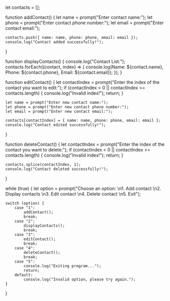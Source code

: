 let contacts = [];

function addContact() {
    let name = prompt("Enter contact name:");
    let phone = prompt("Enter contact phone number:");
    let email = prompt("Enter contact email:");

    contacts.push({ name: name, phone: phone, email: email });
    console.log("Contact added successfully!");
}

function displayContacts() {
    console.log("Contact List:");
    contacts.forEach((contact, index) => {
        console.log(Name: ${contact.name}, Phone: ${contact.phone}, Email: ${contact.email});
    });
}

function editContact() {
    let contactIndex = prompt("Enter the index of the contact you want to edit:");
    if (contactIndex < 0 || contactIndex >= contacts.length) {
        console.log("Invalid index!");
        return;
    }

    let name = prompt("Enter new contact name:");
    let phone = prompt("Enter new contact phone number:");
    let email = prompt("Enter new contact email:");

    contacts[contactIndex] = { name: name, phone: phone, email: email };
    console.log("Contact edited successfully!");
}

function deleteContact() {
    let contactIndex = prompt("Enter the index of the contact you want to delete:");
    if (contactIndex < 0 || contactIndex >= contacts.length) {
        console.log("Invalid index!");
        return;
    }

    contacts.splice(contactIndex, 1);
    console.log("Contact deleted successfully!");
}

while (true) {
    let option = prompt("Choose an option: \n1. Add contact \n2. Display contacts \n3. Edit contact \n4. Delete contact \n5. Exit");

    switch (option) {
        case "1":
            addContact();
            break;
        case "2":
            displayContacts();
            break;
        case "3":
            editContact();
            break;
        case "4":
            deleteContact();
            break;
        case "5":
            console.log("Exiting program...");
            return;
        default:
            console.log("Invalid option, please try again.");
    }
}
